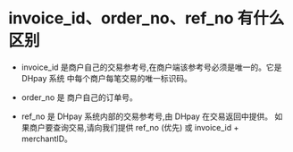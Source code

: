 # invoice_id、order_no、ref_no 有什么区别
- invoice_id 是商户自己的交易参考号,在商户端该参考号必须是唯一的。它是 DHpay 系统 中每个商户每笔交易的唯一标识码。
- order_no 是 商户自己的订单号。
- ref_no 是 DHpay 系统内部的交易参考号,由 DHpay 在交易返回中提供。 如果商户要查询交易,请向我们提供 ref_no (优先) 或 invoice_id + merchantID。
